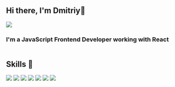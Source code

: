 <h2>Hi there, I'm Dmitriy👋<br></h2>
<img src = "https://readme-typing-svg.herokuapp.com?color=%2336BCF7&lines=Computer+science+student"></img>
<h3>I'm a JavaScript Frontend Developer working with React</h3>
<img src = ""/>
<h2>Skills 🚀</h2>
<div>
  <img src = "https://img.shields.io/badge/html5-%23E34F26.svg?style=for-the-badge&logo=html5&logoColor=white"/>
  <img src = "https://img.shields.io/badge/css3-%231572B6.svg?style=for-the-badge&logo=css3&logoColor=white"/>
  <img src = "https://img.shields.io/badge/SASS-hotpink.svg?style=for-the-badge&logo=SASS&logoColor=white"/>
  <img src = "https://img.shields.io/badge/javascript-%23323330.svg?style=for-the-badge&logo=javascript&logoColor=%23F7DF1E"/>
  <img src = "https://img.shields.io/badge/typescript-%23007ACC.svg?style=for-the-badge&logo=typescript&logoColor=white"/>
  <img src = "https://img.shields.io/badge/react-%2320232a.svg?style=for-the-badge&logo=react&logoColor=%2361DAFB"/>
  <img src = "https://img.shields.io/badge/redux-%23593d88.svg?style=for-the-badge&logo=redux&logoColor=white"/>
</div>

